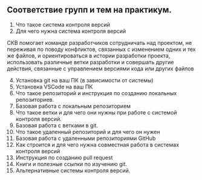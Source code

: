 ## Соответствие групп и тем на практикум.

1. Что такое система контроля версий
2. Для чего нужна система контроля версий

СКВ помогает команде разработчиков сотрудничать над проектом, не переживая по поводу конфликтов, связанных с изменением одних и тех же файлов, и ориентироваться в истории разработки проекта, использовать различные ветки разработки и совершать другие действия, связанные с управлением версиями кода или других файлов

4. Установка git на ваш ПК (в зависимости от системы)
5. Установка VSCode на ваш ПК
6. Что такое репозиторий и инструкция по созданию локальных репозиториев.
7. Базовая работа с локальным репозиторием
8. Что такое ветки и для чего они нужны при работе с системой контроля версий.
9. Базовая работа с ветками в git.
10. Что такое удаленный репозиторий и для чего он нужен
11. Базовая работа с удаленными репозиториями GitHub
12. Как строится и для чего нужна совместная работа в системах контроля версий
13. Инструкция по созданию pull request
14. Книги и полезные ссылки по изучению git.
15. Альтернативные системы контроля версий.
